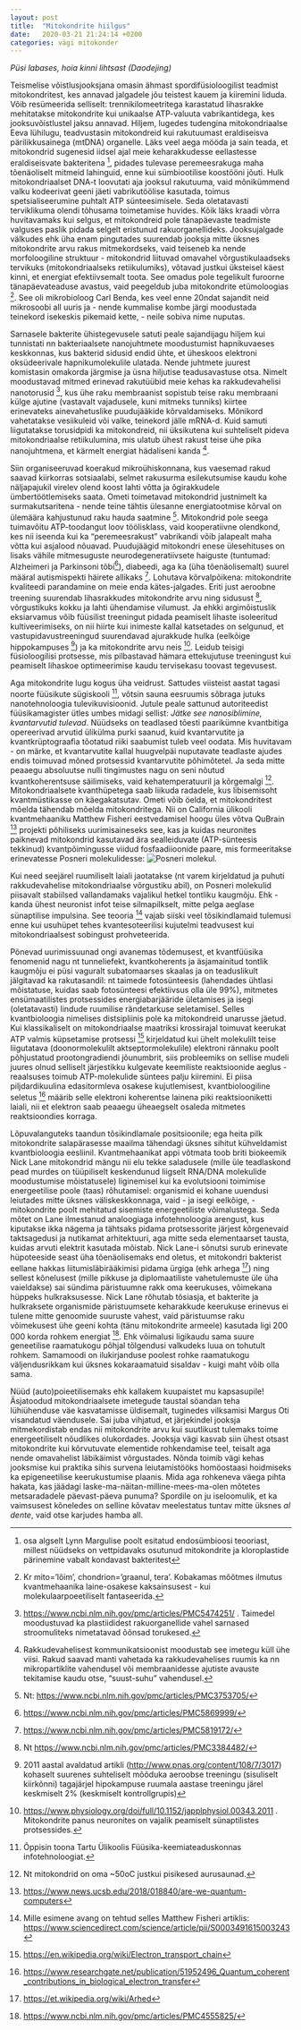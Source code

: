 ```yaml
---
layout: post
title:  "Mitokondrite hiilgus"
date:   2020-03-21 21:24:14 +0200
categories: vägi mitokonder
---
```

*Püsi labases, hoia kinni lihtsast (Daodejing)*

Teismelise võistlusjooksjana omasin ähmast spordifüsioloogilist teadmist mitokondritest, kes annavad
jalgadele jõu teistest kauem ja kiiremini liduda. Võib resümeerida selliselt: trennikilomeetritega
karastatud lihasrakke mehitatakse mitokondrite kui unikaalse ATP-valuuta vabrikantidega, kes
jooksuvõistlustel jaksu annavad.
Hiljem, lugedes tudengina mitokondriaalse Eeva lühilugu, teadvustasin mitokondreid kui rakutuumast
eraldiseisva pärilikkusainega (mtDNA) organelle. Läks veel aega mööda ja sain teada, et mitokondrid
sugenesid iidsel ajal meie keharakkudesse eellastesse eraldiseisvate bakteritena [^1], pidades tulevase
peremeesrakuga maha tõenäoliselt mitmeid lahinguid, enne kui sümbiootilise koostööni jõuti. Hulk
mitokondriaalset DNA-t loovutati aja jooksul rakutuuma, vaid mõnikümmend valku kodeerivat geeni jäeti
vabrikutöölise kasutada, toimus spetsialiseerumine puhtalt ATP sünteesimisele. Seda oletatavasti
terviklikuma olendi tõhusama toimetamise huvides.
Kõik läks kraadi võrra huvitavamaks kui selgus, et mitokondreid pole tänapäevaste teadmiste valguses
paslik pidada selgelt eristunud rakuorganellideks. Jooksujalgade välkudes ehk üha enam pingutades
suurendab jooksja mitte üksnes mitokondrite arvu rakus mitmekordseks, vaid teiseneb ka nende
morfoloogiline struktuur - mitokondrid liituvad omavahel võrgustikulaadseks tervikuks
(mitokondriaalseks retiikulumiks), võtavad justkui üksteisel käest kinni, et energiat efektiivsemalt toota.
See omadus pole tegelikult furoorne tänapäevateaduse avastus, vaid peegeldub juba mitokondrite
etümoloogias [^2]. See oli mikrobioloog Carl Benda, kes veel enne 20ndat sajandit neid mikrosoobi all uuris
ja - nende kummalise kombe järgi moodustada teinekord isekeskis pikemaid kette, - neile sobiva nime
nuputas.

Sarnasele bakterite ühistegevusele satuti peale sajandijagu hiljem kui tunnistati nn bakteriaalsete
nanojuhtmete moodustumist hapnikuvaeses keskkonnas, kus bakterid sidusid endid ühte, et üheskoos
elektroni oksüdeerivale hapnikumolekulile ulatada.
Nende juhtmete juurest komistasin omakorda järgmise ja üsna hiljutise teadusavastuse otsa. Nimelt
moodustavad mitmed erinevad rakutüübid meie kehas ka rakkudevahelisi nanotorusid [^3], kus ühe raku
membraanist sopistub teise raku membraani külge ajutine (vastavalt vajadusele, kuni mitmeks tunniks)
kiirtee erinevateks ainevahetuslike puudujääkide kõrvaldamiseks. Mõnikord vahetatakse vesiikuleid või
valke, teinekord jälle mRNA-d. Kuid samuti liigutatakse torusidpidi ka mitokondreid, nii üksikutena kui
suhteliselt pideva mitokondriaalse retiikulumina, mis ulatub ühest rakust teise ühe pika nanojuhtmena, et
kärmelt energiat hädaliseni kanda [^4].

Siin organiseeruvad koerakud mikroühiskonnana, kus vaesemad rakud saavad kiirkorras sotsiaalabi,
selmet rakusurma esilekutsumise kaudu kohe näljapajukil virelev olend koost lahti võtta ja õgirakkudele
ümbertöötlemiseks saata.
Ometi toimetavad mitokondrid justnimelt ka surmakutsaritena - nende teine tähtis ülesanne
energiatootmise kõrval on ülemäära kahjustunud raku hauda saatmine [^5]. Mitokondrid pole seega tuimavõitu ATP-toodangut loov töölisklass, vaid kooperatiivne olendkond, kes nii iseenda kui ka
“peremeesrakust” vabrikandi võib jalapealt maha võtta kui asjalood nõuavad. Puudujäägid mitokondri
enese ülesehituses on lisaks vähile mitmesuguste neurodegeneratiivsete haiguste (tuntumad: Alzheimeri
ja Parkinsoni tõbi[^6]), diabeedi, aga ka (üha tõenäolisemalt) suurel määral autismispekti häirete allikaks [^7].
Lohutava kõrvalpõikena: mitokondrite kvaliteedi parandamine on meie enda kätes-jalgades. Eriti just
aeroobne treening suurendab lihasrakkudes mitokondrite arvu ning sidusust [^8], võrgustikuks kokku ja lahti ühendamise vilumust. 
Ja ehkki argimõistuslik eksiarvamus võib füüsilist treeningut pidada peamiselt
lihaste isoleeritud kultiveerimiseks, on nii hiirte kui inimeste kallal katsetades on selgunud, et
vastupidavustreeningud suurendavad ajurakkude hulka (eelkõige hippokampuses [^9]) ja ka mitokondrite arvu neis [^10]. Leidub teisigi füsioloogilisi protsesse, mis pilbastavad hämara ettekujutuse treeningust kui peamiselt lihaskoe optimeerimise kaudu tervisekasu toovast tegevusest.

Aga mitokondrite lugu kogus üha veidrust. Sattudes viisteist aastat tagasi noorte füüsikute sügiskooli [^12],
võtsin sauna eesruumis sõbraga jutuks nanotehnoloogia tulevikuvisioonid. Jutule peale sattunud autoriteedist füüsikamagister ütles umbes midagi sellist: *Jätke see nanosiblimine, kvantarvutid tulevad*.
Nüüdseks on teadlased tõesti paarikümne kvantbitiga opereerivad arvutid ülikülma purki saanud, kuid kvantarvutite ja kvantkrüptograafia tõotatud riiki saabumist tuleb veel oodata. Mis huvitavam - on märke, et kvantarvutite kallal huugvelpäi nuputavate teadlaste ajudes endis toimuvad mõned protsessid kvantarvutite põhimõtetel. Ja seda mitte peaaegu absoluutse nulli tingimustes nagu on
seni nõutud kvantkoherentsuse säilimiseks, vaid kehatemperatuuril ja kõrgemalgi [^13]. Mitokondriaalsete kvanthüpetega saab liikuda radadele, kus libisemisoht kvantmüstikasse on käegakatsutav. Ometi võib öelda, et mitokondritest mõelda tähendab mõelda mitokondritega. Nii on California ülikooli kvantmehaaniku Matthew Fisheri eestvedamisel hoogu üles võtva QuBrain [^14] projekti põhiliseks uurimisaineseks see, kas ja kuidas neuronites paiknevad mitokondrid kasutavad ära sealleiduvate (ATP-sünteesis tekkinud) kvantpõimingusse viidud fosfaadiioonide paare, mis formeeritakse erinevatesse Posneri molekulidesse:
![Posneri molekul](https://d2r55xnwy6nx47.cloudfront.net/uploads/2016/11/QuantumBrain_2000.png).

Kui need seejärel ruumiliselt laiali jaotatakse (nt varem kirjeldatud ja puhuti rakkudevahelise
mitokondriaalse võrgustiku abil), on Posneri molekulid piisavalt stabiilsed vallandamaks vajalikul hetkel
tontliku kaugmõju. Ehk - kanda ühest neuronist infot teise silmapilkselt, mitte pelga aeglase sünaptilise
impulsina. See teooria [^15] vajab siiski veel tõsikindlamaid tulemusi enne kui usuhüpet tehes kvantesoteerilisi kujutelmi teadvusest kui mitokondriaalsest sobingust prohveteerida.

Põnevad uurimissuunad ongi avanemas tõdemusest, et kvantfüüsika fenomenid nagu nt tunneliefekt,
kvantkoherents ja äsjamainitud tontlik kaugmõju ei püsi vaguralt subatomaarses skaalas ja on teaduslikult
jälgitavad ka rakutasandil: nt taimede fotosünteesis (lahendades ühtlasi mõistatuse, kuidas saab
fotosünteesi efektiivsus olla üle 99%), mitmetes ensümaatilistes protsessides energiabarjääride ületamises
ja isegi (oletatavasti) lindude ruumilise rändetarkuse seletamisel.
Selles kvantbioloogia nimelises distsipliinis pole ka mitokondreid unarusse jäetud.
Kui klassikaliselt on mitokondriaalse maatriksi krossirajal toimuvat keerukat ATP valmis küpsetamise
protsessi [^16] kirjeldatud kui ühelt molekulilt teise liigutatava (doonormolekulilt aktseptormolekulile) elektroni rännaku poolt põhjustatud prootongradiendi jõunumbrit, siis probleemiks on sellise mudeli
juures olnud selliselt järjestikku kulgevate keemiliste reaktsioonide aeglus - reaalsuses toimub
ATP-molekulide süntees palju kiiremini. Ei piisa piljdardikuulina edasitormleva osakese kujutlemisest, kvantbioloogiline seletus [^17] määrib selle elektroni koherentse lainena piki reaktsiooniketti laiali, nii et elektron saab peaaegu üheaegselt osaleda mitmetes reaktsioondies korraga.

Lõpuvalanguteks taandun tõsikindlamale positsioonile; ega heita pilk mitokondrite salapärasesse maailma
tähendagi üksnes sihitut kühveldamist kvantbioloogia eesliinil. Kvantmehaanikat appi võtmata toob briti
biokeemik Nick Lane mitokondrid mängu nii elu tekke saladusele (mille üle teadlaskond pead murdes on
tüüpiliselt keskendunud liigselt RNA/DNA molekulide moodustumise mõistatusele) liginemisel kui ka
evolutsiooni toimimise energeetilise poole (taas) rõhutamisel: organismid ei kohane uuendusi leiutades
mitte üksnes väliskeskkonnaga, vaid - ja isegi eelkõige, - mitokondrite poolt mehitatud sisemiste
energeetiliste võimalustega. Seda mõtet on Lane ilmestanud analoogiaga infotehnoloogia arengust, kus
kiputakse ikka nägema ja tähtsaks pidama protsessorite järjest kõrgenevaid taktsagedusi ja nutikamat
arhitektuuri, aga mitte seda elementaarset tausta, kuidas arvuti elektrit kasutada mõistab.
Nick Lane-i sõnutsi surub erinevate hüpoteeside seast üha tõenäolisemaks end oletus, et mitokondri
bakterist eellane hakkas liitumisläbirääkimisi pidama ürgiga (ehk arhega [^18]) ning sellest kõnelusest (mille pikkuse ja diplomaatiliste vahetulemuste üle üha vaieldakse) sai sündima päristuumne rakk oma
keerukuses, võimekana hüppeks hulkraksusesse. Nick Lane rõhutab tõsiasja, et bakterite ja hulkraksete
organismide päristuumsete keharakkude keerukuse erinevus ei tulene mitte genoomide suuruste vahest,
vaid päristuumse raku võimekusest ühe geeni kohta (tänu mitokondrite armeele) kasutada ligi 200 000
korda rohkem energiat [^19]. Ehk võimalusi ligikaudu sama suure geneetilise raamatukogu põhjal tõlgendusi valkudeks luua on tohutult rohkem. Samamoodi on ilukirjanduse poolest rohke raamatukogu
väljendusrikkam kui üksnes kokaraamatuid sisaldav - kuigi maht võib olla sama.

Nüüd (auto)poieetilisemaks ehk kallakem kuupaistet mu kapsasupile! Äsjatoodud mitokondriaalsete
imetegude taustal söandan teha lühiühenduse väe kasvatamisse üldisemalt, tuginedes vilksamisi Margus
Oti visandatud väendusele.
Sai juba vihjatud, et järjekindel jooksja mitmekordistab endas nii mitokondrite arvu kui suutlikust
tulemaks toime energeetiliselt nõudlikes olukordades. Jooksja vägi kasvab siin ühest otsast mitokondrite
kui kõrvutuvate elementide rohkendamise teel, teisalt aga nende omavahelist läbikäimist võrgustades.
Nõnda toimib vägi kehas jooksmise kui praktika sihis survena leiutamistööks homöostaasi hoidmiseks ka
epigeneetilise keerukustumise plaanis. Mida aga rohkeneva väega pihta hakata, kas jäädagi
laske-ma-näitan-milline-mees-ma-olen mõtetes metsaradadele päevast-päeva punuma? Spordile on ju
iseloomulik, et ka vaimsusest kõneledes on selline kõvatav meelestatus tuntav mitte üksnes *al dente*, vaid
otse karjudes hamba all.

[^1]: osa algselt Lynn Margulise poolt esitatud endosümbioosi teooriast, millest nüüdseks on vettpidavaks osutunud
mitokondrite ja kloroplastide pärinemine vabalt kondavast bakteritest

[^2]: Kr mito=’lõim’, chondrion=’graanul, tera’. Kobakamas mõõtmes ilmutus kvantmehaanika laine-osakese
kaksainsusest - kui molekulaarpoeetiliselt fantaseerida.

[^3]: <https://www.ncbi.nlm.nih.gov/pmc/articles/PMC5474251/> . Taimedel moodustuvad ka plastiididest rakuorganellide vahel sarnased stroomuliteks nimetatavad õõnsad torukesed.

[^4]: Rakkudevahelisest kommunikatsioonist moodustab see imetegu küll ühe viisi. Rakud saavad manti vahetada ka rakkudevahelises ruumis ka nn mikropartiklite vahendusel või membraanidesse ajutiste avauste tekitamise kaudu otse, “suust-suhu” vahendusel.

[^5]: Nt: <https://www.ncbi.nlm.nih.gov/pmc/articles/PMC3753705/>  

[^6]: <https://www.ncbi.nlm.nih.gov/pmc/articles/PMC5869999/>

[^7]: <https://www.ncbi.nlm.nih.gov/pmc/articles/PMC5819172/>

[^8]: Nt <https://www.ncbi.nlm.nih.gov/pmc/articles/PMC3384482/>

[^9]: 2011 aastal avaldatud artikli (<http://www.pnas.org/content/108/7/3017>) kohaselt suurenes suhteliselt mõõduka aeroobse treeningu (sisuliselt kiirkõnni) tagajärjel hipokampuse ruumala aastase treeningu järel keskmiselt 2% (keskmiselt kontrollgrupis)

[^10]: https://www.physiology.org/doi/full/10.1152/japplphysiol.00343.2011 . Mitokondrite panus neuronites on vajalik peamiselt sünaptilistes protsessides.

[^11]: Siin annan järgi kiusatusele järmiseks põgusaks kõrvalpõikeks müokiinide radadele. Esimest korda kuulsin neist aastal 2012 Ragnar Viiri suust, TEDxTartu-t kuulates (https://www.youtube.com/watch?v=gnD6ags_VA4 ). Liikvele läinud lihased hakkavad usinalt lobisema ehk vahetavad müokiinide näol teiste organitega ja kudedega vilkalt sõnumeid (vt nt: <https://www.sciencedirect.com/science/article/pii/S2213422014000705>) ja korraldavad kogu organismisisese elutegevuse ümber nii, et keha oleks oma ümbrusega võrdväärne, nagu ütleks kunagine kodumaine spordifilosoof Georg Hackenschmidt. Müokiinide tähenduslikkuse küsimusega tuleks tegelema sünnitada uusbiosemiootika alamharu - müosemiootika. 

[^12]: Õppisin toona Tartu Ülikoolis Füüsika-keemiateaduskonnas infotehnoloogiat.

[^13]: Nt mitokondrid on oma ~50oC justkui pisikesed aurusaunad.

[^14]: <https://www.news.ucsb.edu/2018/018840/are-we-quantum-computers>

[^15]: Mille esimene avang on tehtud selles Matthew Fisheri artiklis: <https://www.sciencedirect.com/science/article/pii/S0003491615003243>

[^16]: <https://en.wikipedia.org/wiki/Electron_transport_chain>

[^17]: <https://www.researchgate.net/publication/51952496_Quantum_coherent_contributions_in_biological_electron_transfer>

[^18]: <https://et.wikipedia.org/wiki/Arhed>

[^19]: <https://www.ncbi.nlm.nih.gov/pmc/articles/PMC4555825/>
